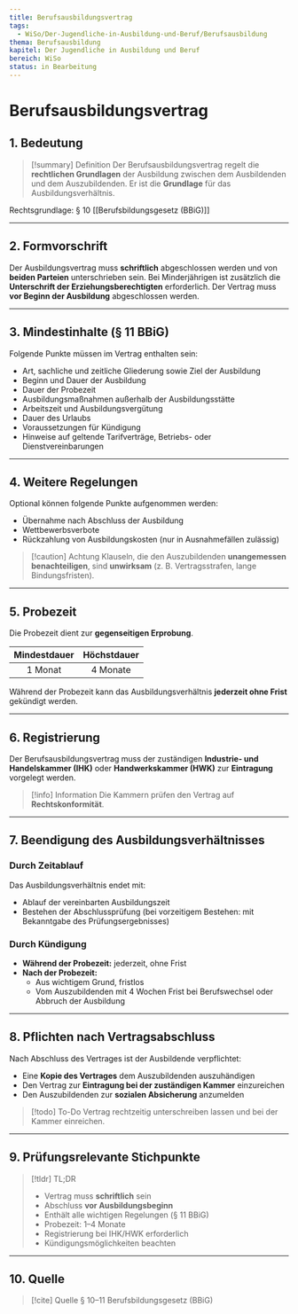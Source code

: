 ```yaml
---
title: Berufsausbildungsvertrag
tags:
  - WiSo/Der-Jugendliche-in-Ausbildung-und-Beruf/Berufsausbildung
thema: Berufsausbildung
kapitel: Der Jugendliche in Ausbildung und Beruf
bereich: WiSo
status: in Bearbeitung
---
```

# Berufsausbildungsvertrag

## 1. Bedeutung

> [!summary] Definition
> Der Berufsausbildungsvertrag regelt die **rechtlichen Grundlagen** der Ausbildung zwischen dem Ausbildenden und dem Auszubildenden. Er ist die **Grundlage** für das Ausbildungsverhältnis.

Rechtsgrundlage: § 10 [[Berufsbildungsgesetz (BBiG)]]

---

## 2. Formvorschrift

Der Ausbildungsvertrag muss **schriftlich** abgeschlossen werden und von **beiden Parteien** unterschrieben sein. Bei Minderjährigen ist zusätzlich die **Unterschrift der Erziehungsberechtigten** erforderlich.  Der Vertrag muss **vor Beginn der Ausbildung** abgeschlossen werden.

---

## 3. Mindestinhalte (§ 11 BBiG)

Folgende Punkte müssen im Vertrag enthalten sein:

- Art, sachliche und zeitliche Gliederung sowie Ziel der Ausbildung
- Beginn und Dauer der Ausbildung
- Dauer der Probezeit
- Ausbildungsmaßnahmen außerhalb der Ausbildungsstätte
- Arbeitszeit und Ausbildungsvergütung
- Dauer des Urlaubs
- Voraussetzungen für Kündigung
- Hinweise auf geltende Tarifverträge, Betriebs- oder Dienstvereinbarungen

---

## 4. Weitere Regelungen

Optional können folgende Punkte aufgenommen werden:

- Übernahme nach Abschluss der Ausbildung
- Wettbewerbsverbote
- Rückzahlung von Ausbildungskosten (nur in Ausnahmefällen zulässig)

> [!caution] Achtung
> Klauseln, die den Auszubildenden **unangemessen benachteiligen**, sind **unwirksam** (z. B. Vertragsstrafen, lange Bindungsfristen).

---

## 5. Probezeit

Die Probezeit dient zur **gegenseitigen Erprobung**.

| Mindestdauer | Höchstdauer |
|:------------:|:----------:|
| 1 Monat     | 4 Monate   |

Während der Probezeit kann das Ausbildungsverhältnis **jederzeit ohne Frist** gekündigt werden.

---

## 6. Registrierung

Der Berufsausbildungsvertrag muss der zuständigen **Industrie- und Handelskammer (IHK)** oder **Handwerkskammer (HWK)** zur **Eintragung** vorgelegt werden.

> [!info] Information
> Die Kammern prüfen den Vertrag auf **Rechtskonformität**.

---

## 7. Beendigung des Ausbildungsverhältnisses

### Durch Zeitablauf

Das Ausbildungsverhältnis endet mit:

- Ablauf der vereinbarten Ausbildungszeit
- Bestehen der Abschlussprüfung (bei vorzeitigem Bestehen: mit Bekanntgabe des Prüfungsergebnisses)

### Durch Kündigung

- **Während der Probezeit:** jederzeit, ohne Frist
- **Nach der Probezeit:**
  - Aus wichtigem Grund, fristlos
  - Vom Auszubildenden mit 4 Wochen Frist bei Berufswechsel oder Abbruch der Ausbildung

---

## 8. Pflichten nach Vertragsabschluss

Nach Abschluss des Vertrages ist der Ausbildende verpflichtet:

- Eine **Kopie des Vertrages** dem Auszubildenden auszuhändigen
- Den Vertrag zur **Eintragung bei der zuständigen Kammer** einzureichen
- Den Auszubildenden zur **sozialen Absicherung** anzumelden

> [!todo] To-Do
> Vertrag rechtzeitig unterschreiben lassen und bei der Kammer einreichen.

---

## 9. Prüfungsrelevante Stichpunkte

> [!tldr] TL;DR
> - Vertrag muss **schriftlich** sein
> - Abschluss **vor Ausbildungsbeginn**
> - Enthält alle wichtigen Regelungen (§ 11 BBiG)
> - Probezeit: 1–4 Monate
> - Registrierung bei IHK/HWK erforderlich
> - Kündigungsmöglichkeiten beachten

---

## 10. Quelle

> [!cite] Quelle
> § 10–11 Berufsbildungsgesetz (BBiG)

